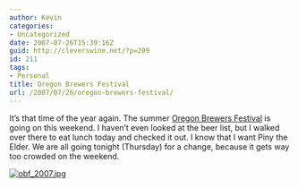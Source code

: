 ```yaml
---
author: Kevin
categories:
- Uncategorized
date: 2007-07-26T15:39:16Z
guid: http://cleverswine.net/?p=209
id: 211
tags:
- Personal
title: Oregon Brewers Festival
url: /2007/07/26/oregon-brewers-festival/
---
```


It&#8217;s that time of the year again. The summer [Oregon Brewers Festival](http://www.oregonbrewfest.com/) is going on this weekend. I haven&#8217;t even looked at the beer list, but I walked over there to eat lunch today and checked it out. I know that I want Piny the Elder. We are all going tonight (Thursday) for a change, because it gets way too crowded on the weekend.

[<img src='https://i0.wp.com/blog.cleverswine.net/wp-content/uploads/2007/07/obf_2007.jpg?w=840' alt='obf_2007.jpg' data-recalc-dims="1" />](http://www.oregonbrewfest.com/)